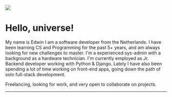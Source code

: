 ![](https://img.shields.io/badge/OS-Linux-informational?style=flat&logo=<LOGO_NAME>&logoColor=white&color=2bbc8a)



# Hello, universe!

My name is Edwin I am a software developer from the Netherlands. I have been learning CS and Programming for the past 5+ years, and am always looking for new challenges to master. I'm a experienced sys-admin with a background as a hardware technician. I'm currently employed as Jr. Backend developer working with Python & Django. Lately I have also been spending a lot of time working on front-end apps, going down the path of solo full-stack development. 

Freelancing, looking for work, and very open to collaborate on projects. 

----



<!--
**genego-dev/genego-dev** is a ✨ _special_ ✨ repository because its `README.md` (this file) appears on your GitHub profile.

Here are some ideas to get you started:

- 🔭 I’m currently working on ...
- 🌱 I’m currently learning ...
- 👯 I’m looking to collaborate on ...
- 🤔 I’m looking for help with ...
- 💬 Ask me about ...
- 📫 How to reach me: ...
- 😄 Pronouns: ...
- ⚡ Fun fact: ...
-->

